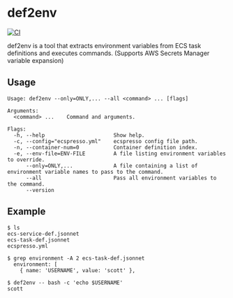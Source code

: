 # def2env

[![CI](https://github.com/winebarrel/def2env/actions/workflows/ci.yml/badge.svg)](https://github.com/winebarrel/def2env/actions/workflows/ci.yml)

def2env is a tool that extracts environment variables from ECS task definitions and executes commands.
(Supports AWS Secrets Manager variable expansion)

## Usage

```
Usage: def2env --only=ONLY,... --all <command> ... [flags]

Arguments:
  <command> ...    Command and arguments.

Flags:
  -h, --help                      Show help.
  -c, --config="ecspresso.yml"    ecspresso config file path.
  -n, --container-num=0           Container definition index.
  -e, --env-file=ENV-FILE         A file listing environment variables to override.
      --only=ONLY,...             A file containing a list of environment variable names to pass to the command.
      --all                       Pass all environment variables to the command.
      --version
```

## Example

```
$ ls
ecs-service-def.jsonnet
ecs-task-def.jsonnet
ecspresso.yml

$ grep environment -A 2 ecs-task-def.jsonnet
  environment: [
    { name: 'USERNAME', value: 'scott' },

$ def2env -- bash -c 'echo $USERNAME'
scott
```
